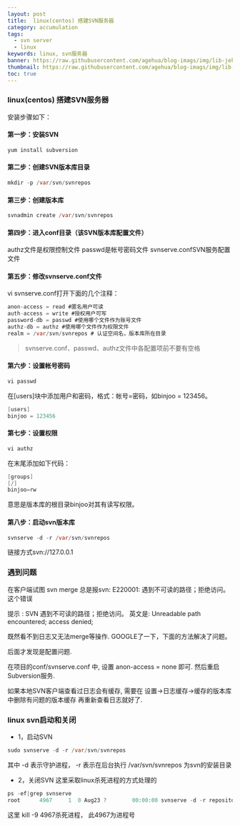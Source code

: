 ```yaml
---
layout: post
title:  linux(centos) 搭建SVN服务器
category: accumulation
tags:
  - svn server
  - linux
keywords: linux, svn服务器
banner: https://raw.githubusercontent.com/agehua/blog-imags/img/lib-jekyll/Bank%20of%20the%20Oise%20at%20Auvers.jpg
thumbnail: https://raw.githubusercontent.com/agehua/blog-imags/img/lib-jekyll/Bank%20of%20the%20Oise%20at%20Auvers.jpg
toc: true
---
```


### linux(centos) 搭建SVN服务器

安装步骤如下：

#### 第一步：安装SVN
~~~ Java
yum install subversion
~~~
#### 第二步：创建SVN版本库目录
~~~ Java
mkdir -p /var/svn/svnrepos
~~~
#### 第三步：创建版本库
<!--more-->
~~~ Java
svnadmin create /var/svn/svnrepos
~~~
#### 第四步：进入conf目录（该SVN版本库配置文件）

authz文件是权限控制文件
passwd是帐号密码文件
svnserve.confSVN服务配置文件

#### 第五步：修改svnserve.conf文件

vi svnserve.conf打开下面的几个注释：

~~~ Java
anon-access = read #匿名用户可读
auth-access = write #授权用户可写
password-db = passwd #使用哪个文件作为账号文件
authz-db = authz #使用哪个文件作为权限文件
realm = /var/svn/svnrepos # 认证空间名，版本库所在目录
~~~

> svnserve.conf、passwd、authz文件中各配置项前不要有空格

#### 第六步：设置帐号密码
~~~ Java
vi passwd
~~~
在[users]块中添加用户和密码，格式：帐号=密码，如binjoo = 123456。

~~~ Java
[users]
binjoo = 123456
~~~
#### 第七步：设置权限

~~~ Java
vi authz
~~~
在末尾添加如下代码：

~~~ Java
[groups]
[/]
binjoo=rw
~~~
意思是版本库的根目录binjoo对其有读写权限。

#### 第八步：启动svn版本库
~~~ Java
svnserve -d -r /var/svn/svnrepos
~~~
链接方式svn://127.0.0.1

### 遇到问题
在客户端试图 svn merge 总是报svn: E220001: 遇到不可读的路径；拒绝访问。这个错误

提示 : SVN 遇到不可读的路径；拒绝访问。 英文是: Unreadable path encountered; access denied;

既然看不到日志又无法merge等操作. GOOGLE了一下，下面的方法解决了问题。

后面才发现是配置问题.

在项目的conf/svnserve.conf 中, 设置 anon-access = none 即可. 然后重启Subversion服务.

如果本地SVN客户端查看过日志会有缓存, 需要在 设置->日志缓存->缓存的版本库 中删除有问题的版本缓存 再重新查看日志就好了.

### linux svn启动和关闭
- 1，启动SVN
~~~ Java
sudo svnserve -d -r /var/svn/svnrepos
~~~
其中 -d 表示守护进程， -r 表示在后台执行
/var/svn/svnrepos  为svn的安装目录


- 2，关闭SVN
这里采取linux杀死进程的方式处理的
~~~ Java
ps -ef|grep svnserve
root      4967     1  0 Aug23 ?        00:00:00 svnserve -d -r repository/  
~~~
这里  kill -9 4967杀死进程， 此4967为进程号
